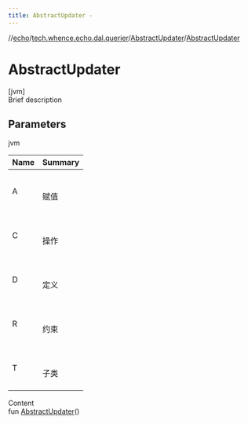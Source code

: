```yaml
---
title: AbstractUpdater -
---
```

//[echo](../../index.md)/[tech.whence.echo.dal.querier](../index.md)/[AbstractUpdater](index.md)/[AbstractUpdater](-abstract-updater.md)



# AbstractUpdater  
[jvm]  
Brief description  


## Parameters  
  
jvm  
  
|  Name|  Summary| 
|---|---|
| A| <br><br>赋值<br><br>
| C| <br><br>操作<br><br>
| D| <br><br>定义<br><br>
| R| <br><br>约束<br><br>
| T| <br><br>子类<br><br>
  
  
Content  
fun [AbstractUpdater](-abstract-updater.md)()  



